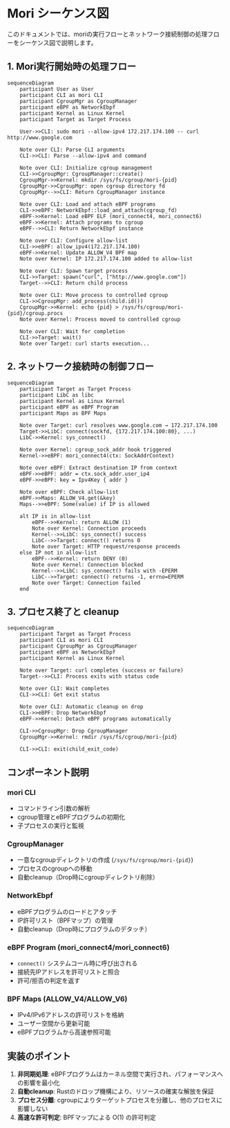# Mori シーケンス図

このドキュメントでは、moriの実行フローとネットワーク接続制御の処理フローをシーケンス図で説明します。

## 1. Mori実行開始時の処理フロー

```mermaid
sequenceDiagram
    participant User as User
    participant CLI as mori CLI
    participant CgroupMgr as CgroupManager
    participant eBPF as NetworkEbpf
    participant Kernel as Linux Kernel
    participant Target as Target Process

    User->>CLI: sudo mori --allow-ipv4 172.217.174.100 -- curl http://www.google.com

    Note over CLI: Parse CLI arguments
    CLI->>CLI: Parse --allow-ipv4 and command

    Note over CLI: Initialize cgroup management
    CLI->>CgroupMgr: CgroupManager::create()
    CgroupMgr->>Kernel: mkdir /sys/fs/cgroup/mori-{pid}
    CgroupMgr->>CgroupMgr: open cgroup directory fd
    CgroupMgr-->>CLI: Return CgroupManager instance

    Note over CLI: Load and attach eBPF programs
    CLI->>eBPF: NetworkEbpf::load_and_attach(cgroup_fd)
    eBPF->>Kernel: Load eBPF ELF (mori_connect4, mori_connect6)
    eBPF->>Kernel: Attach programs to cgroup
    eBPF-->>CLI: Return NetworkEbpf instance

    Note over CLI: Configure allow-list
    CLI->>eBPF: allow_ipv4(172.217.174.100)
    eBPF->>Kernel: Update ALLOW_V4 BPF map
    Note over Kernel: IP 172.217.174.100 added to allow-list

    Note over CLI: Spawn target process
    CLI->>Target: spawn("curl", ["http://www.google.com"])
    Target-->>CLI: Return child process

    Note over CLI: Move process to controlled cgroup
    CLI->>CgroupMgr: add_process(child.id())
    CgroupMgr->>Kernel: echo {pid} > /sys/fs/cgroup/mori-{pid}/cgroup.procs
    Note over Kernel: Process moved to controlled cgroup

    Note over CLI: Wait for completion
    CLI->>Target: wait()
    Note over Target: curl starts execution...
```

## 2. ネットワーク接続時の制御フロー

```mermaid
sequenceDiagram
    participant Target as Target Process
    participant LibC as libc
    participant Kernel as Linux Kernel
    participant eBPF as eBPF Program
    participant Maps as BPF Maps

    Note over Target: curl resolves www.google.com → 172.217.174.100
    Target->>LibC: connect(sockfd, {172.217.174.100:80}, ...)
    LibC->>Kernel: sys_connect()

    Note over Kernel: cgroup_sock_addr hook triggered
    Kernel->>eBPF: mori_connect4(ctx: SockAddrContext)

    Note over eBPF: Extract destination IP from context
    eBPF->>eBPF: addr = ctx.sock_addr.user_ip4
    eBPF->>eBPF: key = Ipv4Key { addr }

    Note over eBPF: Check allow-list
    eBPF->>Maps: ALLOW_V4.get(&key)
    Maps-->>eBPF: Some(value) if IP is allowed

    alt IP is in allow-list
        eBPF-->>Kernel: return ALLOW (1)
        Note over Kernel: Connection proceeds
        Kernel-->>LibC: sys_connect() success
        LibC-->>Target: connect() returns 0
        Note over Target: HTTP request/response proceeds
    else IP not in allow-list
        eBPF-->>Kernel: return DENY (0)
        Note over Kernel: Connection blocked
        Kernel-->>LibC: sys_connect() fails with -EPERM
        LibC-->>Target: connect() returns -1, errno=EPERM
        Note over Target: Connection failed
    end
```

## 3. プロセス終了と cleanup

```mermaid
sequenceDiagram
    participant Target as Target Process
    participant CLI as mori CLI
    participant CgroupMgr as CgroupManager
    participant eBPF as NetworkEbpf
    participant Kernel as Linux Kernel

    Note over Target: curl completes (success or failure)
    Target-->>CLI: Process exits with status code

    Note over CLI: Wait completes
    CLI->>CLI: Get exit status

    Note over CLI: Automatic cleanup on drop
    CLI->>eBPF: Drop NetworkEbpf
    eBPF->>Kernel: Detach eBPF programs automatically

    CLI->>CgroupMgr: Drop CgroupManager
    CgroupMgr->>Kernel: rmdir /sys/fs/cgroup/mori-{pid}

    CLI->>CLI: exit(child_exit_code)
```

## コンポーネント説明

### mori CLI
- コマンドライン引数の解析
- cgroup管理とeBPFプログラムの初期化
- 子プロセスの実行と監視

### CgroupManager
- 一意なcgroupディレクトリの作成 (`/sys/fs/cgroup/mori-{pid}`)
- プロセスのcgroupへの移動
- 自動cleanup（Drop時にcgroupディレクトリ削除）

### NetworkEbpf
- eBPFプログラムのロードとアタッチ
- IP許可リスト（BPFマップ）の管理
- 自動cleanup（Drop時にプログラムのデタッチ）

### eBPF Program (mori_connect4/mori_connect6)
- `connect()` システムコール時に呼び出される
- 接続先IPアドレスを許可リストと照合
- 許可/拒否の判定を返す

### BPF Maps (ALLOW_V4/ALLOW_V6)
- IPv4/IPv6アドレスの許可リストを格納
- ユーザー空間から更新可能
- eBPFプログラムから高速参照可能

## 実装のポイント

1. **非同期処理**: eBPFプログラムはカーネル空間で実行され、パフォーマンスへの影響を最小化
2. **自動cleanup**: Rustのドロップ機構により、リソースの確実な解放を保証
3. **プロセス分離**: cgroupによりターゲットプロセスを分離し、他のプロセスに影響しない
4. **高速な許可判定**: BPFマップによる O(1) の許可判定